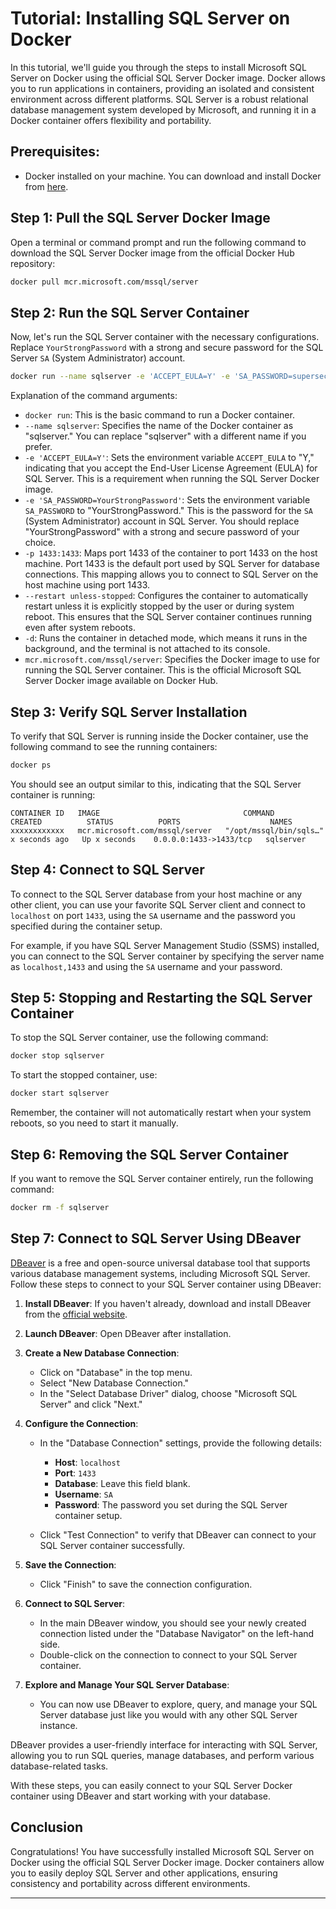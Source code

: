 # Tutorial: Installing SQL Server on Docker

In this tutorial, we'll guide you through the steps to install Microsoft SQL Server on Docker using the official SQL Server Docker image. Docker allows you to run applications in containers, providing an isolated and consistent environment across different platforms. SQL Server is a robust relational database management system developed by Microsoft, and running it in a Docker container offers flexibility and portability.

## Prerequisites:

- Docker installed on your machine. You can download and install Docker from [here](https://docs.docker.com/get-docker/).

## Step 1: Pull the SQL Server Docker Image

Open a terminal or command prompt and run the following command to download the SQL Server Docker image from the official Docker Hub repository:

```bash
docker pull mcr.microsoft.com/mssql/server
```

## Step 2: Run the SQL Server Container

Now, let's run the SQL Server container with the necessary configurations. Replace `YourStrongPassword` with a strong and secure password for the SQL Server `SA` (System Administrator) account.

```bash
docker run --name sqlserver -e 'ACCEPT_EULA=Y' -e 'SA_PASSWORD=supersecret1' -p 1433:1433 --restart unless-stopped -d mcr.microsoft.com/mssql/server
```

Explanation of the command arguments:
- `docker run`: This is the basic command to run a Docker container.
- `--name sqlserver`: Specifies the name of the Docker container as "sqlserver." You can replace "sqlserver" with a different name if you prefer.
- `-e 'ACCEPT_EULA=Y'`: Sets the environment variable `ACCEPT_EULA` to "Y," indicating that you accept the End-User License Agreement (EULA) for SQL Server. This is a requirement when running the SQL Server Docker image.
- `-e 'SA_PASSWORD=YourStrongPassword'`: Sets the environment variable `SA_PASSWORD` to "YourStrongPassword." This is the password for the `SA` (System Administrator) account in SQL Server. You should replace "YourStrongPassword" with a strong and secure password of your choice.
- `-p 1433:1433`: Maps port 1433 of the container to port 1433 on the host machine. Port 1433 is the default port used by SQL Server for database connections. This mapping allows you to connect to SQL Server on the host machine using port 1433.
- `--restart unless-stopped`: Configures the container to automatically restart unless it is explicitly stopped by the user or during system reboot. This ensures that the SQL Server container continues running even after system reboots.
- `-d`: Runs the container in detached mode, which means it runs in the background, and the terminal is not attached to its console.
- `mcr.microsoft.com/mssql/server`: Specifies the Docker image to use for running the SQL Server container. This is the official Microsoft SQL Server Docker image available on Docker Hub.

## Step 3: Verify SQL Server Installation

To verify that SQL Server is running inside the Docker container, use the following command to see the running containers:

```bash
docker ps
```

You should see an output similar to this, indicating that the SQL Server container is running:

```
CONTAINER ID   IMAGE                                COMMAND                  CREATED          STATUS          PORTS                    NAMES
xxxxxxxxxxxx   mcr.microsoft.com/mssql/server   "/opt/mssql/bin/sqls…"   x seconds ago   Up x seconds    0.0.0.0:1433->1433/tcp   sqlserver
```

## Step 4: Connect to SQL Server

To connect to the SQL Server database from your host machine or any other client, you can use your favorite SQL Server client and connect to `localhost` on port `1433`, using the `SA` username and the password you specified during the container setup.

For example, if you have SQL Server Management Studio (SSMS) installed, you can connect to the SQL Server container by specifying the server name as `localhost,1433` and using the `SA` username and your password.

## Step 5: Stopping and Restarting the SQL Server Container

To stop the SQL Server container, use the following command:

```bash
docker stop sqlserver
```

To start the stopped container, use:

```bash
docker start sqlserver
```

Remember, the container will not automatically restart when your system reboots, so you need to start it manually.

## Step 6: Removing the SQL Server Container

If you want to remove the SQL Server container entirely, run the following command:

```bash
docker rm -f sqlserver
```

## Step 7: Connect to SQL Server Using DBeaver

[DBeaver](https://dbeaver.io/) is a free and open-source universal database tool that supports various database management systems, including Microsoft SQL Server. Follow these steps to connect to your SQL Server container using DBeaver:

1. **Install DBeaver**: If you haven't already, download and install DBeaver from the [official website](https://dbeaver.io/download/).

2. **Launch DBeaver**: Open DBeaver after installation.

3. **Create a New Database Connection**:

   - Click on "Database" in the top menu.
   - Select "New Database Connection."
   - In the "Select Database Driver" dialog, choose "Microsoft SQL Server" and click "Next."

4. **Configure the Connection**:

   - In the "Database Connection" settings, provide the following details:

     - **Host**: `localhost`
     - **Port**: `1433`
     - **Database**: Leave this field blank.
     - **Username**: `SA`
     - **Password**: The password you set during the SQL Server container setup.

   - Click "Test Connection" to verify that DBeaver can connect to your SQL Server container successfully.

5. **Save the Connection**:

   - Click "Finish" to save the connection configuration.

6. **Connect to SQL Server**:

   - In the main DBeaver window, you should see your newly created connection listed under the "Database Navigator" on the left-hand side.
   - Double-click on the connection to connect to your SQL Server container.

7. **Explore and Manage Your SQL Server Database**:

   - You can now use DBeaver to explore, query, and manage your SQL Server database just like you would with any other SQL Server instance.

DBeaver provides a user-friendly interface for interacting with SQL Server, allowing you to run SQL queries, manage databases, and perform various database-related tasks.

With these steps, you can easily connect to your SQL Server Docker container using DBeaver and start working with your database.

## Conclusion

Congratulations! You have successfully installed Microsoft SQL Server on Docker using the official SQL Server Docker image. Docker containers allow you to easily deploy SQL Server and other applications, ensuring consistency and portability across different environments.

---

